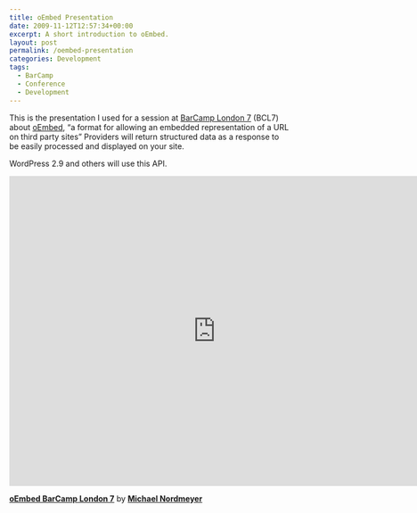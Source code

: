 ```yaml
---
title: oEmbed Presentation
date: 2009-11-12T12:57:34+00:00
excerpt: A short introduction to oEmbed.
layout: post
permalink: /oembed-presentation
categories: Development
tags:
  - BarCamp
  - Conference
  - Development
---
```

This is the presentation I used for a session at [BarCamp London 7](http://barcamplondon.org/) (BCL7) about [oEmbed](https://oembed.com/), “a format for allowing an embedded representation of a URL on third party sites” Providers will return structured data as a response to be easily processed and displayed on your site.

WordPress 2.9 and others will use this API.

<iframe src="https://speakerdeck.com/player/844a62eb7b8f49369fe60868ad9106d9" width="740" height="556" style="border:0; padding:0; margin:0; background:transparent;" frameborder="0" allowtransparency="true" allowfullscreen="allowfullscreen" mozallowfullscreen="true" webkitallowfullscreen="true"></iframe>

**[oEmbed BarCamp London 7](https://speakerdeck.com/michaelnordmeyer/oembed-barcamp-london-7 "oEmbed BarCamp London 7")** by **[Michael Nordmeyer](https://speakerdeck.com/michaelnordmeyer)**